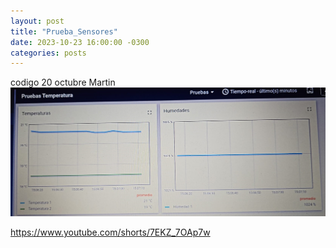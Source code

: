 ```yaml
---
layout: post
title: "Prueba_Sensores"
date: 2023-10-23 16:00:00 -0300
categories: posts
---
```

codigo 20 octubre Martin
![Pruebasensores](https://github.com/SisCom-PI2-2023-2/proyecto-plant-o-matic/blob/main/docs/assets/Pruebasensores.png)

https://www.youtube.com/shorts/7EKZ_7OAp7w
